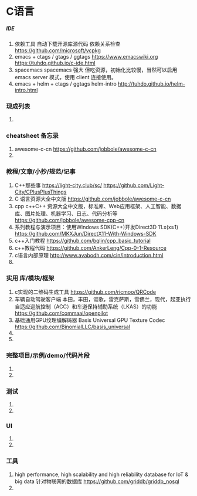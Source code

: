 
# C语言

##### IDE
1. 依赖工具 自动下载开源库源代码 依赖关系检查
https://github.com/microsoft/vcpkg 
1. emacs + ctags / gtags / ggtags 
https://www.emacswiki.org
https://tuhdo.github.io/c-ide.html
1. spacemacs
spacemacs 强大 但吃资源，初始化比较慢，当然可以启用 emacs server 模式，使用 client 连接使用。
1. emacs + helm + ctags / ggtags
helm-intro http://tuhdo.github.io/helm-intro.html

### 现成列表
1. 

### cheatsheet 备忘录
1. awesome-c-cn
https://github.com/jobbole/awesome-c-cn
1. 

### 教程/文章/小抄/规范/记事
1. C++那些事 https://light-city.club/sc/
https://github.com/Light-City/CPlusPlusThings
1. C 语言资源大全中文版
https://github.com/jobbole/awesome-c-cn
1. cpp c++C++ 资源大全中文版，标准库、Web应用框架、人工智能、数据库、图片处理、机器学习、日志、代码分析等
https://github.com/jobbole/awesome-cpp-cn
1. 系列教程与演示项目：使用Windows SDK(C++)开发Direct3D 11.x(x≥1)
https://github.com/MKXJun/DirectX11-With-Windows-SDK
1. c++入门教程
https://github.com/bqlin/cpp_basic_tutorial
1. c++教程代码
https://github.com/AnkerLeng/Cpp-0-1-Resource
1. c语言内部原理
http://www.avabodh.com/cin/introduction.html
1. 

### 实用 库/模块/框架
1. c实现的二维码生成工具
https://github.com/ricmoo/QRCode
1. 车辆自动驾驶客户端 本田，丰田，讴歌，雷克萨斯，雪佛兰，现代，起亚执行自适应巡航控制（ACC）和车道保持辅助系统（LKAS）的功能
https://github.com/commaai/openpilot
1. 基础通用GPU纹理编解码器 Basis Universal GPU Texture Codec  
https://github.com/BinomialLLC/basis_universal
1. 
1. 

### 完整项目/示例/demo/代码片段
1. 
1. 

### 测试
1. 
1. 

### UI
1. 
1. 

### 工具
1. high performance, high scalability and high reliability database for IoT & big data 针对物联网的数据库
https://github.com/griddb/griddb_nosql
1. 
